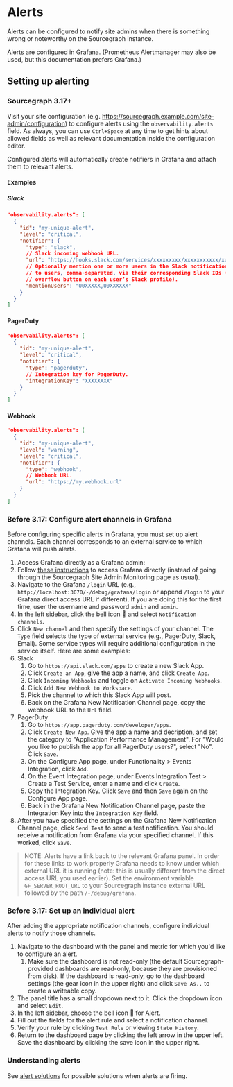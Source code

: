# Alerts

Alerts can be configured to notify site admins when there is something wrong or noteworthy on the Sourcegraph instance. 

Alerts are configured in Grafana. (Prometheus Alertmanager may also be used, but this documentation
prefers Grafana.)

## Setting up alerting

### Sourcegraph 3.17+

Visit your site configuration (e.g. https://sourcegraph.example.com/site-admin/configuration) to configure alerts using the `observability.alerts` field. As always, you can use `Ctrl+Space` at any time to get hints about allowed fields as well as relevant documentation inside the configuration editor.

Configured alerts will automatically create notifiers in Grafana and attach them to relevant alerts.

#### Examples

##### Slack

```json
"observability.alerts": [
  {
    "id": "my-unique-alert",
    "level": "critical",
    "notifier": {
      "type": "slack",
      // Slack incoming webhook URL.
      "url": "https://hooks.slack.com/services/xxxxxxxxx/xxxxxxxxxxx/xxxxxxxxxxxxxxxxxxxxxxxx",
      // Optionally mention one or more users in the Slack notification sent by Grafana. You have to refer
      // to users, comma-separated, via their corresponding Slack IDs (which you can find by clicking the
      // overflow button on each user’s Slack profile).
      "mentionUsers": "U0XXXXX,U0XXXXXX"
    }
  }
]
```

#### PagerDuty

```json
"observability.alerts": [
  {
    "id": "my-unique-alert",
    "level": "critical",
    "notifier": {
      "type": "pagerduty",
      // Integration key for PagerDuty.
      "integrationKey": "XXXXXXXX"
    }
  }
]
```

#### Webhook

```json
"observability.alerts": [
  {
    "id": "my-unique-alert",
    "level": "warning",
    "level": "critical",
    "notifier": {
      "type": "webhook",
      // Webhook URL.
      "url": "https://my.webhook.url"
    }
  }
]
```

### Before 3.17: Configure alert channels in Grafana

Before configuring specific alerts in Grafana, you must set up alert channels. Each channel
corresponds to an external service to which Grafana will push alerts.

1. Access Grafana directly as a Grafana admin:
  1. Follow [these instructions](metrics.md#accessing-grafana-directly) to access Grafana directly (instead of going through the Sourcegraph Site Admin Monitoring page as usual).
  1. Navigate to the Grafana `/login` URL (e.g., `http://localhost:3070/-/debug/grafana/login` or append `/login` to your Grafana direct access URL if different). If you are doing this for the first time, user the username and password `admin` and `admin`.
1. In the left sidebar, click the bell icon 🔔 and select `Notification channels`.
1. Click `New channel` and then specify the settings of your channel. The `Type` field selects the type of external service (e.g., PagerDuty, Slack, Email). Some service types will require additional configuration in the service itself. Here are some examples:
  1. Slack
     1. Go to `https://api.slack.com/apps` to create a new Slack App.
     1. Click `Create an App`, give the app a name, and click `Create App`.
     1. Click `Incoming Webhooks` and toggle on `Activate Incoming Webhooks`.
     1. Click `Add New Webhook to Workspace`.
     1. Pick the channel to which this Slack App will post.
     1. Back on the Grafana New Notification Channel page, copy the webhook URL to the `Url` field.
  1. PagerDuty
     1. Go to `https://app.pagerduty.com/developer/apps`.
     1. Click `Create New App`. Give the app a name and decription, and set the category to
        "Application Performance Management". For "Would you like to publish the app for all
        PagerDuty users?", select "No". Click `Save`.
     1. On the Configure App page, under Functionality > Events Integration, click `Add`.
     1. On the Event Integration page, under Events Integration Test > Create a Test Service, enter a name and click `Create`.
     1. Copy the Integration Key. Click `Save` and then `Save` again on the Configure App page.
     1. Back in the Grafana New Notification Channel page, paste the Integration Key into the `Integration Key` field.
1. After you have specified the settings on the Grafana New Notification Channel page, click `Send Test` to send a test notification. You should receive a notification from Grafana via your specified channel. If this worked, click `Save`.

> NOTE: Alerts have a link back to the relevant Grafana panel. In order for these links to work properly Grafana needs
> to know under which external URL it is running (note: this is usually different from the direct access URL you used
> earlier). Set the environment variable `GF_SERVER_ROOT_URL` to your Sourcegraph instance external URL followed
> by the path `/-/debug/grafana`.

### Before 3.17: Set up an individual alert

After adding the appropriate notification channels, configure individual alerts to notify those channels.

1. Navigate to the dashboard with the panel and metric for which you'd like to configure an
   alert.
   1. Make sure the dashboard is not read-only (the default Sourcegraph-provided dashboards are
      read-only, because they are provisioned from disk). If the dashboard is read-only, go to the
      dashboard settings (the gear icon in the upper right) and click `Save As..` to create a
      writeable copy.
1. The panel title has a small dropdown next to it. Click the dropdown icon and select `Edit`.
1. In the left sidebar, choose the bell icon 🔔 for Alert.
1. Fill out the fields for the alert rule and select a notification channel.
1. Verify your rule by clicking `Test Rule` or viewing `State History`.
1. Return to the dashboard page by clicking the left arrow in the upper left. Save the dashboard by
   clicking the save icon in the upper right.

### Understanding alerts

See [alert solutions](alert_solutions.md) for possible solutions when alerts are firing.
